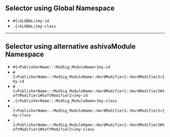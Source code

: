 ## Selector using Global Namespace

 - `#{«GLOBAL»}my-id`
 - `.{«GLOBAL»}my-class`

_____

## Selector using alternative ashivaModule Namespace

 - `#{«PublisherName:::ModSig_ModuleName»}my-id`
 - `#{«PublisherName:::ModSig_ModuleName::HardModifier1::HardModifier2»}my-id`
 - `#{«PublisherName:::ModSig_ModuleName::HardModifier1::HardModifier2#SoftModifier1#SoftModifier2»}my-id`
 - `.{«PublisherName:::ModSig_ModuleName»}my-class`
 - `.{«PublisherName:::ModSig_ModuleName::HardModifier1::HardModifier2»}my-class`
 - `.{«PublisherName:::ModSig_ModuleName::HardModifier1::HardModifier2#SoftModifier1#SoftModifier2»}my-class`
